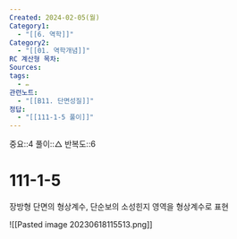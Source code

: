 ```yaml
---
Created: 2024-02-05(월)
Category1:
  - "[[6. 역학]]"
Category2:
  - "[[01. 역학개념]]"
RC 계산형 목차: 
Sources: 
tags:
  - ✏️
관련노트:
  - "[[B11. 단면성질]]"
정답:
  - "[[111-1-5 풀이]]"
---
```

중요::4
풀이::△
반복도::6

#  111-1-5



장방형 단면의 형상계수, 단순보의 소성힌지 영역을 형상계수로 표현

![[Pasted image 20230618115513.png]]